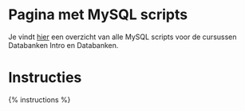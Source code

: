 # Pagina met MySQL scripts
Je vindt [hier](https://apwt.gitbook.io/cursus-databanken/semester-1-databanken-intro/scripts) een overzicht van alle MySQL scripts voor de cursussen Databanken Intro en Databanken.

# Instructies
{% instructions %}
